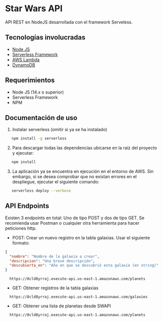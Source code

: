 # Star Wars API

API REST en NodeJS desarrollada con el framework Serveless.


## Tecnologías involucradas

- [Node JS](https://nodejs.org/en/)
- [Serverless Framework](https://www.serverless.com/)
- [AWS Lambda](https://aws.amazon.com/es/lambda/)
- [DynamoDB](https://aws.amazon.com/dynamodb/)

## Requerimientos

- Node JS (14.x o superior)
- Serverless Framework
- NPM

## Documentación de uso

1. Instalar serverless (omitir si ya se ha instalado)

```bash
   npm install -g serverless
```

2. Para descargar todas las dependencias ubicarse en la raíz del proyecto y ejecutar:

```bash
   npm install
```

3. La aplicación ya se encuentra en ejecución en el entorno de AWS. Sin embargo, si se desea comprobar que no existan errores en el despliegue, ejecutar el siguiente comando:

```bash
   serverless deploy --verbose
```

## API Endpoints

Existen 3 endpoints en total: Uno de tipo POST y dos de tipo GET. Se recomienda usar Postman o cualquier otra herramienta para hacer peticiones http.

- POST: Crear un nuevo registro en la tabla galaxias. Usar el siguiente formato:
```json
{
  "nombre": "Nombre de la galaxia a crear",
  "descripcion": "Una breve descripción",
  "descubierta_en": "Año en que se descubrió esta galaxia (en string)"
}
```
```
  https://8cld8yrraj.execute-api.us-east-1.amazonaws.com/planets
```

- GET: Obtener registros de la tabla galaxias

```
  https://8cld8yrraj.execute-api.us-east-1.amazonaws.com/galaxies
```

- GET: Obtener una lista de planetas desde SWAPI

```
  https://8cld8yrraj.execute-api.us-east-1.amazonaws.com/planets
```
